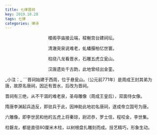 ```yaml
---
title: 七律晋祠
key: 2019.10.28
tags: 七律
categories: 律诗
---
```


<p align="center">楼阁亭庙接云端，樑榭宫台建祠坛。
</p>
<p align="center">清澈突泉说难老，虬蟠揠柏忆世寰。
</p>
<p align="center">柱绕八龙看晋水，石雕五虎立瓮山。
</p>
<p align="center">汉唐遗处千古韵，此地曾经出金銮。
</p>
_小注：_
```晋祠始建于西周，位于悬瓮山。（公元前771年）是周成王封其弟为唐，故原名唐祠，因近有晋水，后改为晋祠。

晋祠有三绝，从不干涸的难老泉，圣母雕像（周成王皇后），双面侍女像。

隋唐李渊起兵造反，即驻兵于此，因神助此地初名唐祠，遂成帝立国号为唐。

六雕像，即李世民和他的五虎上将秦琼，尉迟恭，罗士信，程咬金，李世集。

柱磐龙，都是直径80厘米木柱，以树根盘扎雕刻而成。技艺精巧，形象生动。

```
